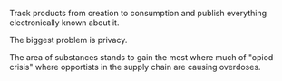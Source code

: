 Track products from creation to consumption and publish everything electronically known about it.

The biggest problem is privacy.

The area of substances stands to gain the most where much of "opiod crisis" where opportists in the supply chain are causing overdoses.
